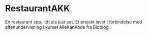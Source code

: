 # RestaurantAKK
En restaurant app, lidt ala just eat.
Et projekt lavet i forbindelse med aftenundervisning i kurset AlleKanKode fra Bidblog.
